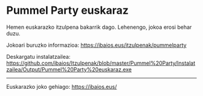 Pummel Party euskaraz
=====================

Hemen euskarazko itzulpena bakarrik dago. Lehenengo, jokoa erosi behar duzu.

Jokoari buruzko informazioa: https://ibaios.eus/itzulpenak/pummelparty

Deskargatu instalatzailea: https://github.com/ibaios/Itzulpenak/blob/master/Pummel%20Party/Instalatzailea/Output/Pummel%20Party%20euskaraz.exe

---

Euskarazko joko gehiago: https://ibaios.eus/
